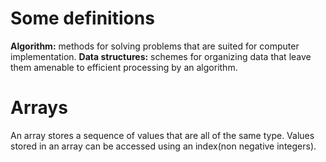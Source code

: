 # Some definitions

**Algorithm:** methods for solving problems that are suited for computer implementation.
**Data structures:** schemes for organizing data that leave them amenable to efficient processing by an algorithm.

# Arrays
An array stores a sequence of values that are all of the same type. 
Values stored in an array can be accessed using an index(non negative integers). 




